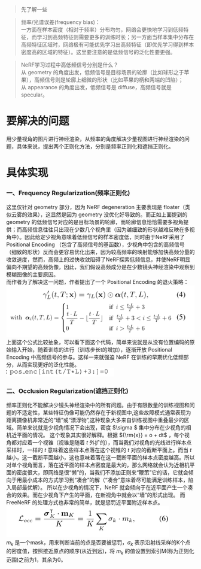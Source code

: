 > 先了解一些

> 频率/光谱误差(frequency bias)：  
>一方面在样本密度（相对于频率）分布均匀，网络会更快地学习到低频特征，而学习到高频特征则需要更多的训练时长；另一方面当样本集中分布在高频特征区域时，网络极有可能优先学习出高频特征（即优先学习得到样本密度高的区域的特征）。这里要注意的是低频信号的泛化性要更强。

>NeRF学习过程中高低频信号分别是什么？  
>从 geometry 的角度出发，低频信号是目标场景的轮廓（比如球形之于苹果），高频信号则是轮廓上细微的形状（比如苹果的柄和两端的凹陷）；  
>从 appearance 的角度出发，低频信号是 diffuse，高频信号就是 specular。

# 要解决的问题
用少量视角的图片进行神经渲染，从频率的角度解决少量视图进行神经渲染的问题，具体来说，提出两个正则化方法，分别是频率正则化和遮挡正则化。

# 具体实现
### 一、Frequency Regularization(频率正则化)
这里仅针对 geometry 部分，因为 NeRF degeneration 主要表现是 floater（类似云雾的效果），这显然是因为 geometry 没优化好导致的。而正如上面提到的 geometry 的低频信号对应的是目标场景的轮廓，而轮廓信息恰恰需要多视角提供；而高频信息往往只出现在少数几个视角里（因为越细致的形状越难反映在多视角中）。因此给定少视角意味着低频信号的样本密度低，同时由于NeRF采用了 Positional Encoding （包含了高频信号的基函数），少视角中包含的高频信号（细致的形状）反而会更容易优化出来，因为较高频率的映射能够加快高频分量的收敛速度，然而，高频上的过快收敛阻碍了NeRF探索低频信息，并使NeRF明显偏向不期望的高频伪像，因此，我们假设高频成分是在少数镜头神经渲染中观察到模糊图像的主要原因。  
而作者为了解决这一问题，作者提出了一个 Positional Encoding 的退火策略：  
![Frequency-Regularization](https://github.com/gjgjgjfff/Nerf_Learn/blob/main/img/FreeNerf/Frequency-Regularization.png)  
上面这个公式比较抽象，可以看下面这个代码，简单来说就是从没有位置编码的原始输入开始，随着训练的进行（训练步长t的增加），逐渐开放 Positional Encoding 中高频信号的参与。这样一来就强迫 NeRF 在训练的早期优化低频部分，从而实现更好的泛化性能。  
![Frequency-Regularization-code](https://github.com/gjgjgjfff/Nerf_Learn/blob/main/img/FreeNerf/Frequency-Regularization-code.png)  
### 二、Occlusion Regularization(遮挡正则化)
频率正则化不能解决少镜头神经渲染中的所有问题。由于有限数量的训练视图和问题的不适定性，某些特征伪像可能仍然存在于新视图中,这些故障模式通常表现为距离摄像机非常近的“墙”或“漂浮物”,这种现象大多来自训练视图中重叠最少的区域。简单来说就是少视角情况下会出现，密度 $\sigma $ 集中分布在少视角的相机近平面的情况。 这个现象其实很好解释。根据 ${\rm{x}} = o + dt$ ，每个视角都对应着一个视锥（视锥是随着 $t$ 外扩的），而当我们对视角的光线进行样本点采样时，一样的 $t$ 意味着这些样本点落在这个视锥的 $t$ 对应的截断平面上。而当 $t$ 越小，这一截断平面越小，这也意味着落在这一截断平面的样本点密度越高。所以对单个视角而言，落在近平面的样本点密度是最大的，那么网络就会认为近相机平面的密度很大，即网络是很“懒”的，当我们不添加正则来“鞭策”它的话，它就会倾向于用最小成本的方式学习到“凑合”的解（“凑合”意味着尽可能满足训练样本，陷入局部最优解）。 所以在少视角的情况下，NeRF 就会倾向于在近平面产生一个凑合的效果。而在少视角下产生的平面，在新视角中就会以“墙”的形式出现。 而 FreeNeRF 的处理方式也非常的简单，就是惩罚近平面附近样本点。  
![Occlusion-Regularization](https://github.com/gjgjgjfff/Nerf_Learn/blob/main/img/FreeNerf/Occlusion-Regularization.png)  
${m_k}$ 是一个mask，用来判断当前的点是否要被惩罚，${\sigma _k}$ 表示沿射线采样的K个点的密度值，按照接近原点的顺序(从近到远)，将 ${m_k}$ 的值设置到索引M(称为正则化范围)之前为1，其余为0。